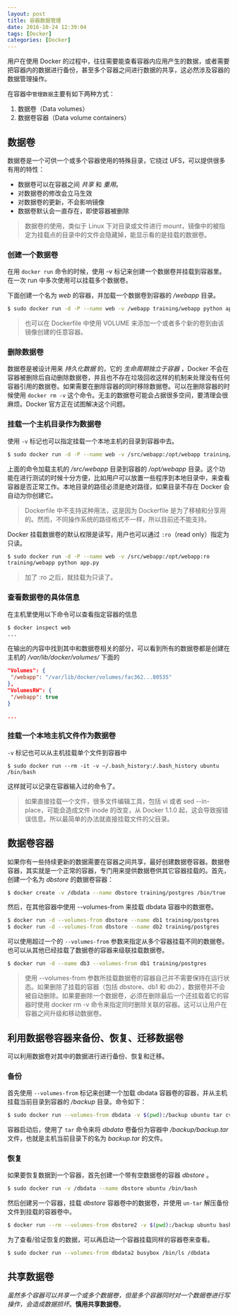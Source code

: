 ```yaml
---
layout: post
title: 容器数据管理
date: 2016-10-24 12:39:04
tags: [Docker]
categories: [Docker]
---
```


用户在使用 Docker 的过程中，往往需要能查看容器内应用产生的数据，或者需要把容器内的数据进行备份，甚至多个容器之间进行数据的共享，这必然涉及容器的数据管理操作。

在容器中`管理数据`主要有如下两种方式：

1. 数据卷（Data volumes）
2. 数据卷容器（Data volume containers）

<!-- more -->

## 数据卷

数据卷是一个可供一个或多个容器使用的特殊目录，它绕过 UFS，可以提供很多有用的特性：

- 数据卷可以在容器之间 *共享* 和 *重用*。
- 对数据卷的修改会立马生效
- 对数据卷的更新，不会影响镜像
- 数据卷默认会一直存在，即使容器被删除

> 数据卷的使用，类似于 Linux 下对目录或文件进行 mount，镜像中的被指定为挂载点的目录中的文件会隐藏掉，能显示看的是挂载的数据卷。

### 创建一个数据卷

在用 `docker run` 命令的时候，使用 -v 标记来创建一个数据卷并挂载到容器里。在一次 run 中多次使用可以挂载多个数据卷。

下面创建一个名为 *web* 的容器，并加载一个数据卷到容器的 */webapp* 目录。

```bash
$ sudo docker run -d -P --name web -v /webapp training/webapp python app.py
```

> 也可以在 Dockerfile 中使用 VOLUME 来添加一个或者多个新的卷到由该镜像创建的任意容器。

### 删除数据卷

数据卷是被设计用来 *持久化数据* 的，它的 *生命周期独立于容器* ，Docker 不会在容器被删除后自动删除数据卷，并且也不存在垃圾回收这样的机制来处理没有任何容器引用的数据卷。如果需要在删除容器的同时移除数据卷。可以在删除容器的时候使用 `docker rm -v` 这个命令。无主的数据卷可能会占据很多空间，要清理会很麻烦。Docker 官方正在试图解决这个问题。

### 挂载一个主机目录作为数据卷

使用 `-v` 标记也可以指定挂载一个本地主机的目录到容器中去。

```bash
$ sudo docker run -d -P --name web -v /src/webapp:/opt/webapp training/webapp python app.py
```

上面的命令加载主机的 */src/webapp* 目录到容器的 */opt/webapp* 目录。这个功能在进行测试的时候十分方便，比如用户可以放置一些程序到本地目录中，来查看容器是否正常工作。本地目录的路径必须是绝对路径，如果目录不存在 Docker 会自动为你创建它。

> Dockerfile 中不支持这种用法，这是因为 Dockerfile 是为了移植和分享用的。然而，不同操作系统的路径格式不一样，所以目前还不能支持。

Docker 挂载数据卷的默认权限是读写，用户也可以通过 `:ro`（read only）指定为只读。

```bash
$ sudo docker run -d -P --name web -v /src/webapp:/opt/webapp:ro
training/webapp python app.py
```

> 加了 :ro 之后，就挂载为只读了。

### 查看数据卷的具体信息

在主机里使用以下命令可以查看指定容器的信息

```bash
$ docker inspect web
...
```

在输出的内容中找到其中和数据卷相关的部分，可以看到所有的数据卷都是创建在主机的 */var/lib/docker/volumes/* 下面的

```json
"Volumes": {
 "/webapp": "/var/lib/docker/volumes/fac362...80535"
},
"VolumesRW": {
 "/webapp": true
}

...
```

### 挂载一个本地主机文件作为数据卷

`-v` 标记也可以从主机挂载单个文件到容器中

```
$ sudo docker run --rm -it -v ~/.bash_history:/.bash_history ubuntu /bin/bash
```

这样就可以记录在容器输入过的命令了。

> 如果直接挂载一个文件，很多文件编辑工具，包括 vi 或者 sed --in-place，可能会造成文件 inode 的改变，从 Docker 1.1.0 起，这会导致报错误信息。所以最简单的办法就直接挂载文件的父目录。

## 数据卷容器

如果你有一些持续更新的数据需要在容器之间共享，最好创建数据卷容器。数据卷容器，其实就是一个正常的容器，专门用来提供数据卷供其它容器挂载的。首先，创建一个名为 *dbstore* 的数据卷容器：

```bash
$ docker create -v /dbdata --name dbstore training/postgres /bin/true
```

然后，在其他容器中使用 --volumes-from 来挂载 dbdata 容器中的数据卷。

```bash
$ docker run -d --volumes-from dbstore --name db1 training/postgres
$ docker run -d --volumes-from dbstore --name db2 training/postgres
```

可以使用超过一个的 `--volumes-from` 参数来指定从多个容器挂载不同的数据卷。也可以从其他已经挂载了数据卷的容器来级联挂载数据卷。

```bash
$ docker run -d --name db3 --volumes-from db1 training/postgres
```

> 使用 --volumes-from 参数所挂载数据卷的容器自己并不需要保持在运行状态。如果删除了挂载的容器（包括 dbstore、db1 和 db2），数据卷并不会被自动删除。如果要删除一个数据卷，必须在删除最后一个还挂载着它的容器时使用 docker rm -v 命令来指定同时删除关联的容器。这可以让用户在容器之间升级和移动数据卷。

## 利用数据卷容器来备份、恢复、迁移数据卷

可以利用数据卷对其中的数据进行进行备份、恢复和迁移。

### 备份

首先使用 `--volumes-from` 标记来创建一个加载 dbdata 容器卷的容器，并从主机挂载当前目录到容器的 */backup* 目录。命令如下：

```bash
$ sudo docker run --volumes-from dbdata -v $(pwd):/backup ubuntu tar cvf /backup/backup.tar /dbdata
```

容器启动后，使用了 `tar` 命令来将 *dbdata* 卷备份为容器中 */backup/backup.tar* 文件，也就是主机当前目录下的名为 *backup.tar* 的文件。

### 恢复

如果要恢复数据到一个容器，首先创建一个带有空数据卷的容器 *dbstore* 。

```bash
$ sudo docker run -v /dbdata --name dbstore ubuntu /bin/bash
```

然后创建另一个容器，挂载 *dbstore* 容器卷中的数据卷，并使用 `un-tar` 解压备份文件到挂载的容器卷中。

```bash
$ docker run --rm --volumes-from dbstore2 -v $(pwd):/backup ubuntu bash -c "cd /dbdata && tar xvf /backup/backup.tar --strip 1"
```

为了查看/验证恢复的数据，可以再启动一个容器挂载同样的容器卷来查看。

```bash
$ sudo docker run --volumes-from dbdata2 busybox /bin/ls /dbdata
```

## 共享数据卷

*虽然多个容器可以共享一个或多个数据卷，但是多个容器同时对一个数据卷进行写操作，会造成数据损坏*。**慎用共享数据卷**。

